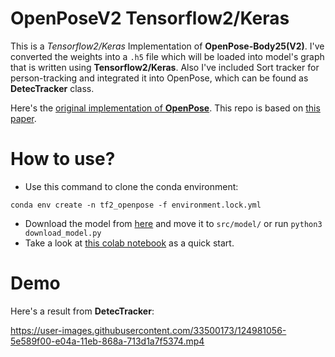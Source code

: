 # OpenPoseV2 Tensorflow2/Keras

This is a *Tensorflow2/Keras* Implementation of **OpenPose-Body25(V2)**.
I've converted the weights into a `.h5` file which will be loaded into model's graph that is written using **Tensorflow2/Keras**.
Also I've included Sort tracker for person-tracking and integrated it into OpenPose, which can be found as **DetecTracker** class. 


Here's the [original implementation of **OpenPose**](https://github.com/CMU-Perceptual-Computing-Lab/openpose). This repo is based on [this paper](https://arxiv.org/pdf/1812.08008.pdf).

# How to use?
- Use this command to clone the conda environment:

`conda env create -n tf2_openpose -f environment.lock.yml`

- Download the model from [here](https://drive.google.com/file/d/1bccsdNB4CsrjRlRVkFjEps_V_G4DMu_J/view?usp=sharing) and move it to `src/model/` or run `python3 download_model.py`
- Take a look at [this colab notebook](https://github.com/iamsoroush/OpenPoseV2/blob/master/tf_openpose.ipynb) as a quick start.

# Demo
Here's a result from **DetecTracker**:

https://user-images.githubusercontent.com/33500173/124981056-5e589f00-e04a-11eb-868a-713d1a7f5374.mp4
